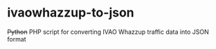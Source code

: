 # ivaowhazzup-to-json
~~Python~~ PHP script for converting IVAO Whazzup traffic data into JSON format
